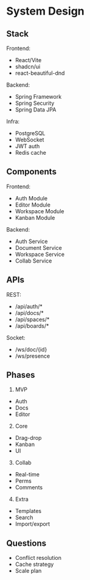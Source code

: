 # System Design

## Stack

Frontend:
- React/Vite
- shadcn/ui
- react-beautiful-dnd

Backend:
- Spring Framework
- Spring Security
- Spring Data JPA

Infra:
- PostgreSQL
- WebSocket
- JWT auth
- Redis cache

## Components

Frontend:
- Auth Module
- Editor Module
- Workspace Module
- Kanban Module

Backend:
- Auth Service
- Document Service
- Workspace Service
- Collab Service

## APIs

REST:
- /api/auth/*
- /api/docs/*
- /api/spaces/*
- /api/boards/*

Socket:
- /ws/doc/{id}
- /ws/presence

## Phases

1. MVP
- Auth
- Docs
- Editor

2. Core
- Drag-drop
- Kanban
- UI

3. Collab
- Real-time
- Perms
- Comments

4. Extra
- Templates
- Search
- Import/export

## Questions

- Conflict resolution
- Cache strategy
- Scale plan